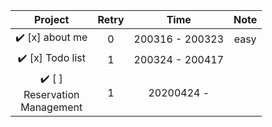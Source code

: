|                 Project                 | Retry |      Time       | Note |
| :-------------------------------------: | :---: | :-------------: | :--: |
|             ✔️ [x] about me              |   0   | 200316 - 200323 | easy |
|             ✔️ [x] Todo list             |   1   | 200324 - 200417 |      |
| ✔️ [ ]<br />Reservation <br />Management |   1   |   20200424 -    |      |

